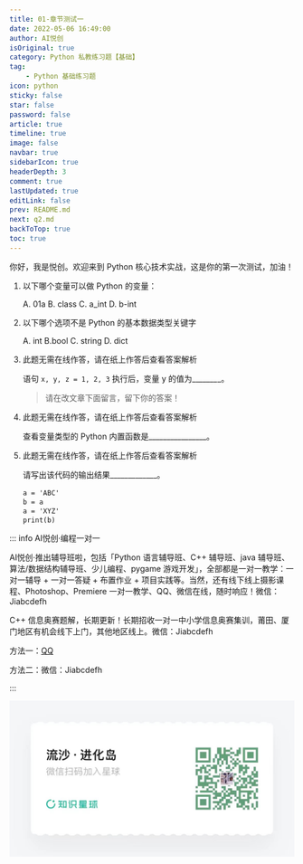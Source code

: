 ```yaml
---
title: 01-章节测试一
date: 2022-05-06 16:49:00
author: AI悦创
isOriginal: true
category: Python 私教练习题【基础】
tag:
    - Python 基础练习题
icon: python
sticky: false
star: false
password: false
article: true
timeline: true
image: false
navbar: true
sidebarIcon: true
headerDepth: 3
comment: true
lastUpdated: true
editLink: false
prev: README.md
next: q2.md
backToTop: true
toc: true
---
```


你好，我是悦创。欢迎来到 Python 核心技术实战，这是你的第一次测试，加油！

1.  以下哪个变量可以做 Python 的变量：
    
    A. 01a B. class C. a\_int D. b-int
    
2.  以下哪个选项不是 Python 的基本数据类型关键字
    
    A. int B.bool C. string D. dict
    
3.  此题无需在线作答，请在纸上作答后查看答案解析
    
    语句 `x, y, z = 1, 2, 3` 执行后，变量 y 的值为\_\__\_\_\_\_\__\_。
    
    > 请在改文章下面留言，留下你的答案！
    
4.  此题无需在线作答，请在纸上作答后查看答案解析
    
    查看变量类型的 Python 内置函数是\_\_\_\_\_\_\_\_\_\_\_\_\_\_\_\_。
    
5.  此题无需在线作答，请在纸上作答后查看答案解析
    
    请写出该代码的输出结果\_\_\_\_\_\_\_\_\_\_\_\_\_。
    
    ```
    a = 'ABC'
    b = a
    a = 'XYZ'
    print(b)
    ```
    

::: info AI悦创·编程一对一

AI悦创·推出辅导班啦，包括「Python 语言辅导班、C++ 辅导班、java 辅导班、算法/数据结构辅导班、少儿编程、pygame 游戏开发」，全部都是一对一教学：一对一辅导 + 一对一答疑 + 布置作业 + 项目实践等。当然，还有线下线上摄影课程、Photoshop、Premiere 一对一教学、QQ、微信在线，随时响应！微信：Jiabcdefh

C++ 信息奥赛题解，长期更新！长期招收一对一中小学信息奥赛集训，莆田、厦门地区有机会线下上门，其他地区线上。微信：Jiabcdefh

方法一：[QQ](http://wpa.qq.com/msgrd?v=3&uin=1432803776&site=qq&menu=yes)

方法二：微信：Jiabcdefh

:::

![](/zsxq.jpg)
